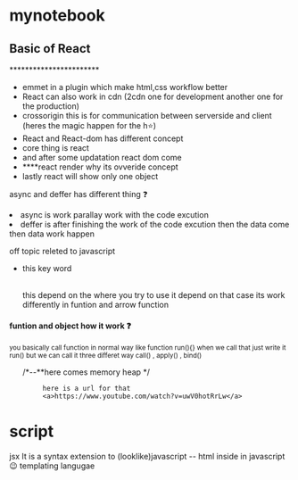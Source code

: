 # mynotebook

<h2>Basic of React </h2>
***********************
<ul>
       <li>emmet in a plugin which make html,css workflow better</li>
       <li>React can also work in cdn (2cdn one for development another one for the production)</li>
       <li>crossorigin this is for communication between serverside and client (heres the magic happen for the h⭐)</li>
       <li>React and React-dom has different concept
          <li>core thing is react </li>
          <li>and after some updatation react dom come</li>
       </li>
       <li>****react render why its ovveride concept </li> 
       <li>lastly react will show only one object</li>
</ul>       

<p>async and deffer has different thing ❓
       <li>async is work parallay work with the code excution </li>
       <li>deffer is after finishing the work of the code excution then the data come then data work happen </li>
</p>     

<p>off topic releted to javascript</p>
<ul>
       <li>this key word</li></br>
       <p>this depend on the where you try to use it depend on that case its work differently in funtion and arrow function</p>
</ul>
<p>
    <h4>   funtion and object how it work ❓ <br/> </h4>
       <small>
       you basically call function in normal way like function run(){} when we call that just write it run() but we can call it three differet way call() , apply()        , bind()
       </small>       
       
  <ol>
         /*--**here comes memory heap */
         
         
         
         
         
         here is a url for that
         <a>https://www.youtube.com/watch?v=uwV0hotRrLw</a>     
  </ol>
<p>
       
<h1>script</h1>

<dt>jsx
It is a syntax extension to (looklike)javascript  -- html inside in javascript 😉 templating langugae    
</dt>      
           
       
   



       
       


